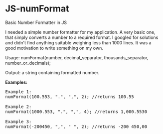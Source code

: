 # JS-numFormat
Basic Number Formatter in JS

I needed a simple number formatter for my application. A very basic one, that simply converts a number
to a required format. I googled for solutions and didn't find anything suitable weighing less than 1000 lines.
It was a good motivation to write something on my own.

Usage:
numFormat(number, decimal_separator, thousands_separator, number_or_decimals);

Output: 
a string containing formatted number.

<b>Examples:</b>
<pre>
Example 1:
numFormat(100.553, ".", ",", 2); //returns 100.55

Example 2:
numFormat(1000.553, ".", ",", 4); //returns 1,000.5530

Example 3: 
numFormat(-200450, ",", " ", 2); //returns -200 450,00
</pre>
